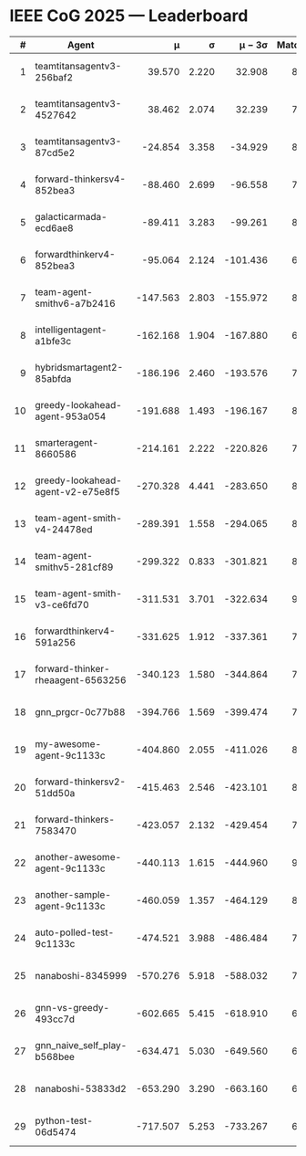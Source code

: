 # IEEE CoG 2025 — Leaderboard

| # | Agent | μ | σ | μ − 3σ | Matches | Updated |
|---:|---|---:|---:|---:|---:|---|
| 1 | teamtitansagentv3-256baf2 | 39.570 | 2.220 | 32.908 | 8580 | 2025-08-20 10:28 |
| 2 | teamtitansagentv3-4527642 | 38.462 | 2.074 | 32.239 | 7914 | 2025-08-20 10:28 |
| 3 | teamtitansagentv3-87cd5e2 | -24.854 | 3.358 | -34.929 | 8906 | 2025-08-20 10:28 |
| 4 | forward-thinkersv4-852bea3 | -88.460 | 2.699 | -96.558 | 7032 | 2025-08-20 10:28 |
| 5 | galacticarmada-ecd6ae8 | -89.411 | 3.283 | -99.261 | 8360 | 2025-08-20 10:28 |
| 6 | forwardthinkerv4-852bea3 | -95.064 | 2.124 | -101.436 | 6773 | 2025-08-20 10:28 |
| 7 | team-agent-smithv6-a7b2416 | -147.563 | 2.803 | -155.972 | 8200 | 2025-08-20 10:28 |
| 8 | intelligentagent-a1bfe3c | -162.168 | 1.904 | -167.880 | 6960 | 2025-08-20 10:28 |
| 9 | hybridsmartagent2-85abfda | -186.196 | 2.460 | -193.576 | 7610 | 2025-08-20 10:28 |
| 10 | greedy-lookahead-agent-953a054 | -191.688 | 1.493 | -196.167 | 8144 | 2025-08-20 10:28 |
| 11 | smarteragent-8660586 | -214.161 | 2.222 | -220.826 | 7079 | 2025-08-20 10:28 |
| 12 | greedy-lookahead-agent-v2-e75e8f5 | -270.328 | 4.441 | -283.650 | 8064 | 2025-08-20 10:28 |
| 13 | team-agent-smith-v4-24478ed | -289.391 | 1.558 | -294.065 | 8922 | 2025-08-20 10:28 |
| 14 | team-agent-smithv5-281cf89 | -299.322 | 0.833 | -301.821 | 8500 | 2025-08-20 10:28 |
| 15 | team-agent-smith-v3-ce6fd70 | -311.531 | 3.701 | -322.634 | 9002 | 2025-08-20 10:28 |
| 16 | forwardthinkerv4-591a256 | -331.625 | 1.912 | -337.361 | 7308 | 2025-08-20 10:28 |
| 17 | forward-thinker-rheaagent-6563256 | -340.123 | 1.580 | -344.864 | 7700 | 2025-08-20 10:28 |
| 18 | gnn_prgcr-0c77b88 | -394.766 | 1.569 | -399.474 | 7710 | 2025-08-20 10:28 |
| 19 | my-awesome-agent-9c1133c | -404.860 | 2.055 | -411.026 | 8680 | 2025-08-20 10:28 |
| 20 | forward-thinkersv2-51dd50a | -415.463 | 2.546 | -423.101 | 8500 | 2025-08-20 10:28 |
| 21 | forward-thinkers-7583470 | -423.057 | 2.132 | -429.454 | 7660 | 2025-08-20 10:28 |
| 22 | another-awesome-agent-9c1133c | -440.113 | 1.615 | -444.960 | 9000 | 2025-08-20 10:28 |
| 23 | another-sample-agent-9c1133c | -460.059 | 1.357 | -464.129 | 8040 | 2025-08-20 10:28 |
| 24 | auto-polled-test-9c1133c | -474.521 | 3.988 | -486.484 | 7960 | 2025-08-20 10:28 |
| 25 | nanaboshi-8345999 | -570.276 | 5.918 | -588.032 | 7040 | 2025-08-20 10:28 |
| 26 | gnn-vs-greedy-493cc7d | -602.665 | 5.415 | -618.910 | 6640 | 2025-08-20 10:28 |
| 27 | gnn_naive_self_play-b568bee | -634.471 | 5.030 | -649.560 | 6880 | 2025-08-20 10:28 |
| 28 | nanaboshi-53833d2 | -653.290 | 3.290 | -663.160 | 6200 | 2025-08-20 10:28 |
| 29 | python-test-06d5474 | -717.507 | 5.253 | -733.267 | 6810 | 2025-08-20 10:28 |
